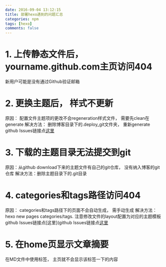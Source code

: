 ```yaml
---
date: 2016-09-04 13:12:15
title: 部署hexo遇到的问题汇总
categories: npm
tags: [hexo]
comments: false
---
```


# 1. 上传静态文件后， yourname.github.com主页访问404
新用户可能是没有通过Github验证邮箱

<!--more-->

# 2. 更换主题后， 样式不更新
原因： 配置文件主题项的更改不会regeneration样式文件， 需要先clean在generate
解决方法： 删除博客目录下的.deploy_git文件夹， 重新generate
github Issues链接点[这里](https://github.com/hexojs/hexo/issues/595)

# 3. 下载的主题目录无法提交到git
原因：从github download下来的主题文件有自己的git仓库， 没有纳入博客的git仓库
解决方法：删除主题目录下的.git目录

# 4. categories和tags路径访问404
原因： categories和tags路径下的页面不会自动生成， 需手动生成
解决方法： hexo new pages categories/tags. 注意修改文件的layout配置为对应的主题模板
github Issues链接点[这里](github Issues链接点[这里](https://github.com/hexojs/hexo/issues/595)

# 5. 在home页显示文章摘要
在MD文件中使用<!--more-->标签， 主页就不会显示该标签一下的内容
